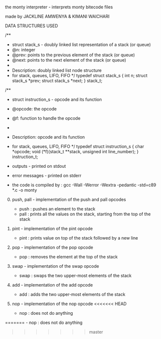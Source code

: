 the monty interpreter - interprets monty bitecode files

made by JACKLINE AMWENYA & KIMANI WAICHARI

DATA STRUCTURES USED

/**
 * struct stack_s - doubly linked list representation of a stack (or queue)
 * @n: integer
 * @prev: points to the previous element of the stack (or queue)
 * @next: points to the next element of the stack (or queue)
 *
 * Description: doubly linked list node structure
 * for stack, queues, LIFO, FIFO
 */
typedef struct stack_s
{
        int n;
        struct stack_s *prev;
        struct stack_s *next;
} stack_t;

/**
 * struct instruction_s - opcode and its function
 * @opcode: the opcode
 * @f: function to handle the opcode
 *
 * Description: opcode and its function
 * for stack, queues, LIFO, FIFO
 */
typedef struct instruction_s
{
        char *opcode;
        void (*f)(stack_t **stack, unsigned int line_number);
} instruction_t;


* outputs - printed on stdout
* error messages - printed on stderr
* the code is compiled by : gcc -Wall -Werror -Wextra -pedantic -std=c89 *.c -o monty

0. push, pall - implementation of the push and pall opcodes
	- push : pushes an element to the stack
	- pall : prints all the values on the stack, starting from the top of the stack

1. pint - implementation of the pint opcode
	- pint : prints value on top of the stack followed by a new line

2. pop - implementation of the pop opcode
	- pop : removes the element at the top of the stack

3. swap - implementation of the swap opcode
	- swap : swaps the two upper-most elements of the stack

4. add - implementation of the add opcode
	- add : adds the two upper-most elements of the stack

5. nop - implementation of the nop opcode
<<<<<<< HEAD
	- nop : does not do anything

=======
	- nop : does not do anything
>>>>>>> master
